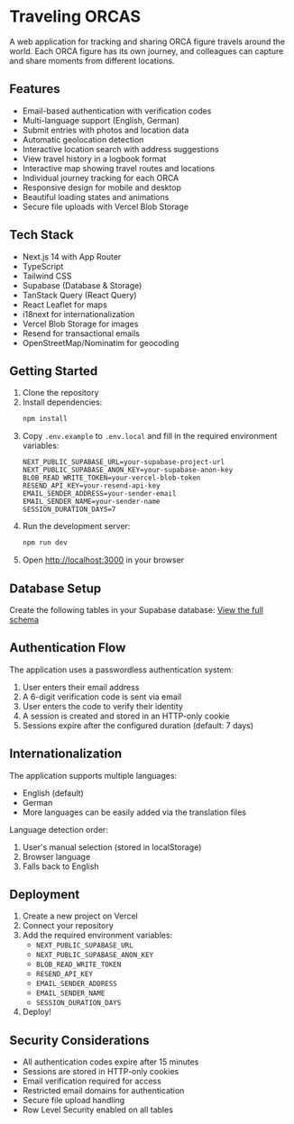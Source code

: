 # Traveling ORCAS

A web application for tracking and sharing ORCA figure travels around the world. Each ORCA figure has its own journey, and colleagues can capture and share moments from different locations.

## Features

- Email-based authentication with verification codes
- Multi-language support (English, German)
- Submit entries with photos and location data
- Automatic geolocation detection
- Interactive location search with address suggestions
- View travel history in a logbook format
- Interactive map showing travel routes and locations
- Individual journey tracking for each ORCA
- Responsive design for mobile and desktop
- Beautiful loading states and animations
- Secure file uploads with Vercel Blob Storage

## Tech Stack

- Next.js 14 with App Router
- TypeScript
- Tailwind CSS
- Supabase (Database & Storage)
- TanStack Query (React Query)
- React Leaflet for maps
- i18next for internationalization
- Vercel Blob Storage for images
- Resend for transactional emails
- OpenStreetMap/Nominatim for geocoding

## Getting Started

1. Clone the repository
2. Install dependencies:
   ```bash
   npm install
   ```
3. Copy `.env.example` to `.env.local` and fill in the required environment variables:
   ```
   NEXT_PUBLIC_SUPABASE_URL=your-supabase-project-url
   NEXT_PUBLIC_SUPABASE_ANON_KEY=your-supabase-anon-key
   BLOB_READ_WRITE_TOKEN=your-vercel-blob-token
   RESEND_API_KEY=your-resend-api-key
   EMAIL_SENDER_ADDRESS=your-sender-email
   EMAIL_SENDER_NAME=your-sender-name
   SESSION_DURATION_DAYS=7
   ```
4. Run the development server:
   ```bash
   npm run dev
   ```
5. Open [http://localhost:3000](http://localhost:3000) in your browser

## Database Setup

Create the following tables in your Supabase database:
[View the full schema](docs/schema.sql)


## Authentication Flow

The application uses a passwordless authentication system:

1. User enters their email address
2. A 6-digit verification code is sent via email
3. User enters the code to verify their identity
4. A session is created and stored in an HTTP-only cookie
5. Sessions expire after the configured duration (default: 7 days)

## Internationalization

The application supports multiple languages:
- English (default)
- German
- More languages can be easily added via the translation files

Language detection order:
1. User's manual selection (stored in localStorage)
2. Browser language
3. Falls back to English

## Deployment

1. Create a new project on Vercel
2. Connect your repository
3. Add the required environment variables:
   - `NEXT_PUBLIC_SUPABASE_URL`
   - `NEXT_PUBLIC_SUPABASE_ANON_KEY`
   - `BLOB_READ_WRITE_TOKEN`
   - `RESEND_API_KEY`
   - `EMAIL_SENDER_ADDRESS`
   - `EMAIL_SENDER_NAME`
   - `SESSION_DURATION_DAYS`
4. Deploy!

## Security Considerations

- All authentication codes expire after 15 minutes
- Sessions are stored in HTTP-only cookies
- Email verification required for access
- Restricted email domains for authentication
- Secure file upload handling
- Row Level Security enabled on all tables
